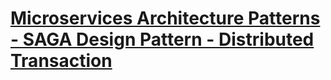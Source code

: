 # [Microservices Architecture Patterns - SAGA Design Pattern - Distributed Transaction](https://www.youtube.com/watch?v=WGI_ciUa3FE&t=769s)